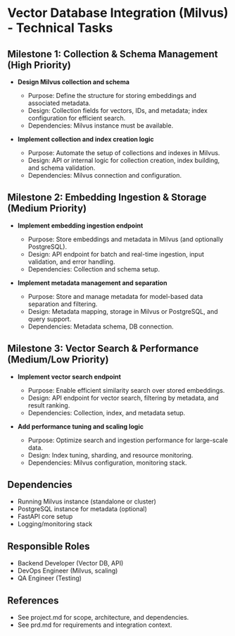 # Vector Database Integration (Milvus) - Technical Tasks

## Milestone 1: Collection & Schema Management (High Priority)

- **Design Milvus collection and schema**
  - Purpose: Define the structure for storing embeddings and associated metadata.
  - Design: Collection fields for vectors, IDs, and metadata; index configuration for efficient search.
  - Dependencies: Milvus instance must be available.

- **Implement collection and index creation logic**
  - Purpose: Automate the setup of collections and indexes in Milvus.
  - Design: API or internal logic for collection creation, index building, and schema validation.
  - Dependencies: Milvus connection and configuration.

## Milestone 2: Embedding Ingestion & Storage (Medium Priority)

- **Implement embedding ingestion endpoint**
  - Purpose: Store embeddings and metadata in Milvus (and optionally PostgreSQL).
  - Design: API endpoint for batch and real-time ingestion, input validation, and error handling.
  - Dependencies: Collection and schema setup.

- **Implement metadata management and separation**
  - Purpose: Store and manage metadata for model-based data separation and filtering.
  - Design: Metadata mapping, storage in Milvus or PostgreSQL, and query support.
  - Dependencies: Metadata schema, DB connection.

## Milestone 3: Vector Search & Performance (Medium/Low Priority)

- **Implement vector search endpoint**
  - Purpose: Enable efficient similarity search over stored embeddings.
  - Design: API endpoint for vector search, filtering by metadata, and result ranking.
  - Dependencies: Collection, index, and metadata setup.

- **Add performance tuning and scaling logic**
  - Purpose: Optimize search and ingestion performance for large-scale data.
  - Design: Index tuning, sharding, and resource monitoring.
  - Dependencies: Milvus configuration, monitoring stack.

## Dependencies
- Running Milvus instance (standalone or cluster)
- PostgreSQL instance for metadata (optional)
- FastAPI core setup
- Logging/monitoring stack

## Responsible Roles
- Backend Developer (Vector DB, API)
- DevOps Engineer (Milvus, scaling)
- QA Engineer (Testing)

## References
- See project.md for scope, architecture, and dependencies.
- See prd.md for requirements and integration context. 